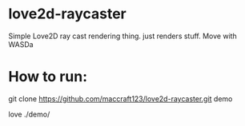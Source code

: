# love2d-raycaster
Simple Love2D ray cast rendering thing. just renders stuff.
Move with WASDa
# How to run:
git clone https://github.com/maccraft123/love2d-raycaster.git demo

love ./demo/
